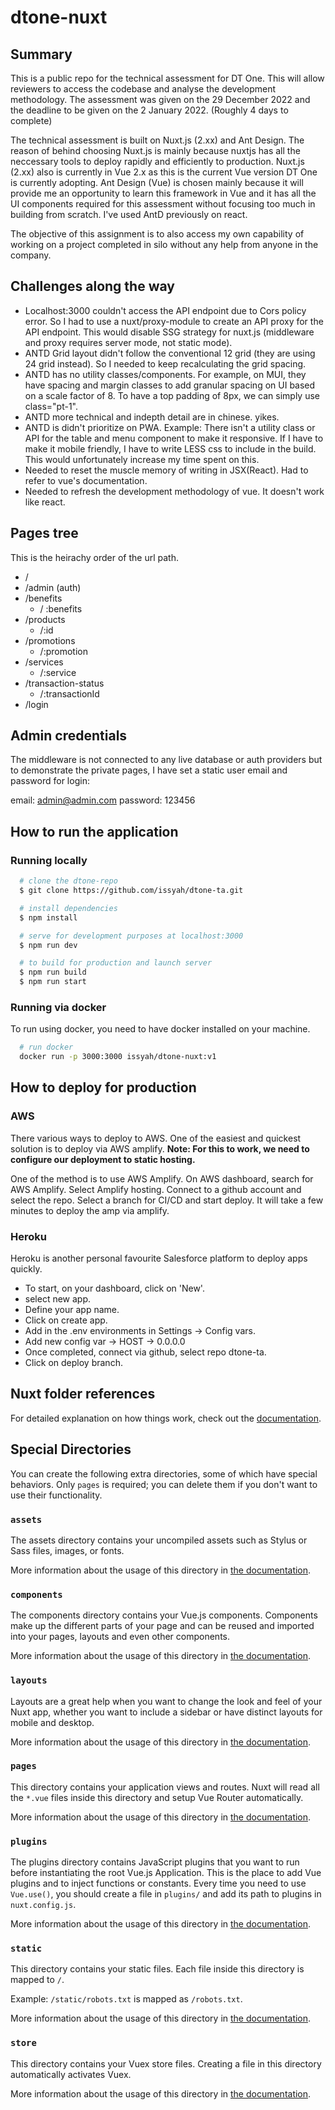 # dtone-nuxt

## Summary
This is a public repo for the technical assessment for DT One. This will allow reviewers to access the codebase and analyse the development methodology. The assessment was given on the 29 December 2022 and the deadline to be given on the 2 January 2022. (Roughly 4 days to complete)


The technical assessment is built on Nuxt.js (2.xx) and Ant Design. The reason of behind choosing Nuxt.js is mainly because nuxtjs has all the neccessary tools to deploy rapidly and efficiently to production. Nuxt.js (2.xx) also is currently in Vue 2.x as this is the current Vue version DT One is currently adopting. Ant Design (Vue) is chosen mainly because it will provide me an opportunity to learn this framework in Vue and it has all the UI components required for this assessment without focusing too much in building from scratch. I've used AntD previously on react.  

The objective of this assignment is to also access my own capability of working on a project completed in silo without any help from anyone in the company.



## Challenges along the way 
- Localhost:3000 couldn't access the API endpoint due to Cors policy error. So I had to use a nuxt/proxy-module to create an API proxy for the API endpoint. This would disable SSG strategy for nuxt.js (middleware and proxy requires server mode, not static mode).
- ANTD Grid layout didn't follow the conventional 12 grid (they are using 24 grid instead). So I needed to keep recalculating the grid spacing.
- ANTD has no utility classes/components. For example, on MUI, they have spacing and margin classes to add granular spacing on UI based on a scale factor of 8. To have a top padding of 8px, we can simply use class="pt-1". 
- ANTD more technical and indepth detail are in chinese. yikes.
- ANTD is didn't prioritize on PWA. Example: There isn't a utility class or API for the table and menu component to make it responsive. If I have to make it mobile friendly, I have to write LESS css to include in the build. This would unfortunately increase my time spent on this.
- Needed to reset the muscle memory of writing in JSX(React). Had to refer to vue's documentation.
- Needed to refresh the development methodology of vue. It doesn't work like react.


## Pages tree

This is the heirachy order of the url path. 

- / 
- /admin (auth)
- /benefits 
  - / :benefits
-  /products 
   -  /:id
- /promotions
  - /:promotion 
- /services 
   -  /:service 
- /transaction-status
  - /:transactionId
- /login

  
## Admin credentials 

The middleware is not connected to any live database or auth providers but to demonstrate the private pages, I have set a static user email and password for login: 

email: admin@admin.com
password: 123456


## How to run the application 

### Running locally

```bash
  # clone the dtone-repo
  $ git clone https://github.com/issyah/dtone-ta.git

  # install dependencies 
  $ npm install

  # serve for development purposes at localhost:3000 
  $ npm run dev 

  # to build for production and launch server 
  $ npm run build 
  $ npm run start 

```

### Running via docker 
To run using docker, you need to have docker installed on your machine.
```bash
  # run docker 
  docker run -p 3000:3000 issyah/dtone-nuxt:v1
```


## How to deploy for production 

### AWS
There various ways to deploy to AWS. One of the easiest and quickest solution is to deploy via AWS amplify. __Note: For this to work, we need to configure our deployment to static hosting.__

One of the method is to use AWS Amplify. On AWS dashboard, search for AWS Amplify. Select Amplify hosting. Connect to a github account and select the repo. Select a branch for CI/CD and start deploy. It will take a few minutes to deploy the amp via amplify. 


### Heroku 

Heroku is another personal favourite Salesforce platform to deploy apps quickly. 
- To start, on your dashboard, click on 'New'.
- select new app.
- Define your app name.
- Click on create app.
- Add in the .env environments in Settings -> Config vars.
- Add new config var -> HOST -> 0.0.0.0 
- Once completed, connect via github, select repo dtone-ta.
- Click on deploy branch.








## Nuxt folder references 

For detailed explanation on how things work, check out the [documentation](https://nuxtjs.org).

## Special Directories

You can create the following extra directories, some of which have special behaviors. Only `pages` is required; you can delete them if you don't want to use their functionality.

### `assets`

The assets directory contains your uncompiled assets such as Stylus or Sass files, images, or fonts.

More information about the usage of this directory in [the documentation](https://nuxtjs.org/docs/2.x/directory-structure/assets).

### `components`

The components directory contains your Vue.js components. Components make up the different parts of your page and can be reused and imported into your pages, layouts and even other components.

More information about the usage of this directory in [the documentation](https://nuxtjs.org/docs/2.x/directory-structure/components).

### `layouts`

Layouts are a great help when you want to change the look and feel of your Nuxt app, whether you want to include a sidebar or have distinct layouts for mobile and desktop.

More information about the usage of this directory in [the documentation](https://nuxtjs.org/docs/2.x/directory-structure/layouts).


### `pages`

This directory contains your application views and routes. Nuxt will read all the `*.vue` files inside this directory and setup Vue Router automatically.

More information about the usage of this directory in [the documentation](https://nuxtjs.org/docs/2.x/get-started/routing).

### `plugins`

The plugins directory contains JavaScript plugins that you want to run before instantiating the root Vue.js Application. This is the place to add Vue plugins and to inject functions or constants. Every time you need to use `Vue.use()`, you should create a file in `plugins/` and add its path to plugins in `nuxt.config.js`.

More information about the usage of this directory in [the documentation](https://nuxtjs.org/docs/2.x/directory-structure/plugins).

### `static`

This directory contains your static files. Each file inside this directory is mapped to `/`.

Example: `/static/robots.txt` is mapped as `/robots.txt`.

More information about the usage of this directory in [the documentation](https://nuxtjs.org/docs/2.x/directory-structure/static).

### `store`

This directory contains your Vuex store files. Creating a file in this directory automatically activates Vuex.

More information about the usage of this directory in [the documentation](https://nuxtjs.org/docs/2.x/directory-structure/store).
